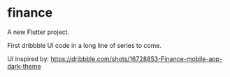 # finance

A new Flutter project.

First dribbble UI code in a long line of series to come.

UI inspired by: https://dribbble.com/shots/16728853-Finance-mobile-app-dark-theme
